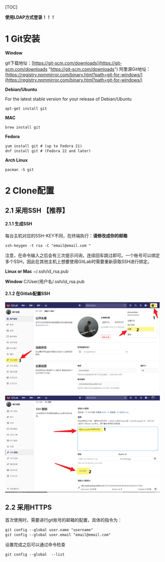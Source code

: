 [TOC]




**使用LDAP方式登录！！！**

# 1	Git安装

**Window**

git下载地址：[https://git-scm.com/downloads](https://git-scm.com/downloads "https://git-scm.com/downloads")
阿里源Git地址：[https://registry.npmmirror.com/binary.html?path=git-for-windows/](https://registry.npmmirror.com/binary.html?path=git-for-windows/)

**Debian/Ubuntu**

For the latest stable version for your release of Debian/Ubuntu

```
apt-get install git
```

**MAC**

```shell
brew install git
```

**Fedora**

```
yum install git # (up to Fedora 21)
dnf install git # (Fedora 22 and later)
```

**Arch Linux**

```
pacman -S git
```

# 2	Clone配置

## 2.1 采用SSH 【推荐】

#### 2.1.1 生成SSH
每台主机对应的SSH-KEY不同，在终端执行：**请修改成你的邮箱**
```shell
ssh-keygen -t rsa -C "email@email.com "
```
注意，在命令输入之后会有三次提示问询，连续回车跳过即可。一个帐号可以绑定多个SSH，因此在其他主机上想要使用GitLab时需要重新获取SSH进行绑定。

**Linux or Mac**
	~/.ssh/id_rsa.pub

**Window**
	C/User/用户名/.ssh/id_rsa.pub

#### 2.1.2 在Gitlab配置SSH

![](./imgs/101.png)

![](./imgs/102.png)

## 2.2 采用HTTPS
首次使用时，需要进行git账号的邮箱的配置，具体的指令为：

```shell
git config --global user.name "username"
git config --global user.email "email@email.com"
```

设置完成之后可以通过命令检查

```shell
git config --global  --list
```